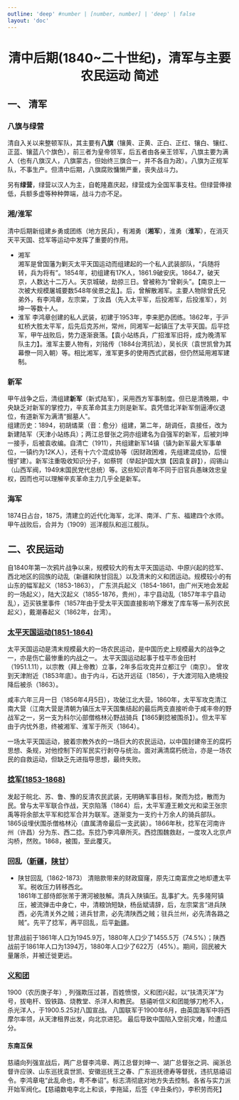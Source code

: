 ```yaml
---
outline: 'deep' #number | [number, number] | 'deep' | false
layout: 'doc'
---
```

# <center>清中后期(1840~二十世纪)，清军与主要农民运动 简述 <Badge type="tip" text="Beta 1.0"/> </center>

## 一、  清军
### 八旗与绿营
清自入关以来整顿军队，其主要有**八旗**（镶黄、正黄、正白、正红、镶白、镶红、正蓝、镶蓝八个旗色），前三者为皇帝领军，后五者由各亲王领军，八旗主要为满人（也有八旗汉人，八旗蒙古，但始终三旗合一，并不各自为政）。八旗为正规军队，不事生产。但清中后期，八旗腐败慵懒严重，丧失战斗力。

另有**绿营**，绿营以汉人为主，自乾隆嘉庆起，绿营成为全国军事支柱。但绿营俸禄低，兵额多虚等种种弊端，战斗力亦不足。

### 湘/淮军
清中后期新组建乡勇或团练（地方民兵），有湘勇（**湘军**），淮勇（**淮军**），在消灭天平天国、捻军等运动中发挥了重要的作用。
- 湘军  
  湘军是曾国藩为剿灭太平天国运动而组建起的一个私人武装部队，“兵随将转，兵为将有”。1854年，初组建有17K人，1861.9破安庆。1864.7，破天京，人数达十二万人。天京城破，劫掠三日。曾被称为“曾剃头”。【南京上一次被大规模屠城要数548年侯景之乱】。后，曾解散湘军。主要人物除曾氏兄弟外，有李鸿章，左宗棠，丁汝昌（先入太平军，后投湘军，后投淮军），刘坤一等数十人。
- 淮军
  李鸿章创建的私人武装，初建于1953年，李来肥办团练。1862年，于沪虹桥大胜太平军，后先后克苏州，常州，同湘军一起镇压了太平天国。后平捻军，甲午战败后，势力逐渐衰落。【袁小站练兵，广招淮军旧将，成为晚清军队主力】。淮军主要人物有，刘铭传（1884台湾抗法），吴长庆（袁世凯曾为其幕僚一同入朝）等。相比湘军，淮军更多的使用西式武器，但仍然延用湘军建制。


### 新军
甲午战争之后，清组建**新军**（新式陆军），采用西方军事制度。但已是清晚期，中央缺乏对新军的掌控力，辛亥革命其主力则是新军。袁凭借北洋新军倒逼溥仪退位，有道新军为满清“掘墓人”。  
组建历史：1894，初胡燏棻（音：愈分）组建，第二年，胡调任，袁接任，改为新建陆军（天津小站练兵）；两江总督张之洞亦组建名为自强军的新军，后被刘坤一接手，后被袁收编。自清亡（1911），共组建新军14镇（镇为新军最大军事单位，一镇约为12K人），还有十六个混成协等（因财政困难，先组建混成协，后慢慢扩建）。新军注重吸收知识分子，如蔡锷（举起护国大旗【因袁复辟】），阎锡山（山西军阀，1949末国民党代总统）等。这些知识青年不同于旧官兵愚昧效忠皇权，因而也可以理解辛亥革命主力几乎全是新军。


### 海军
1874日占台，1875，清建立的近代化海军，北洋、南洋、广东、福建四个水师。甲午战败后，合并为（1909）巡洋舰队和巡江舰队。

## 二、农民运动

自1840年第一次鸦片战争以来，规模较大的有太平天国运动、中原兴起的捻军、西北地区的回族的动乱（新疆和陕甘回乱）以及清末的义和团运动。规模较小的有山东的幅军起义（1853-1863）， 广东洪兵起义（1854-1861，由广州天地会发起的一场起义），陆大汉起义（1855-1876，贵州），丰宁县动乱（1857年丰宁县动乱），迈买铁里事件（1857年由于受太平天国直接影响下爆发了库车等一系列农民起义），戴潮春起义（1862年，台湾）。


### [太平天国运动(1851-1864)](https://zh.wikipedia.org/zh-cn/%E5%A4%AA%E5%B9%B3%E5%A4%A9%E5%9B%BD)
太平天国运动是清末规模最大的一场农民运动，是中国历史上规模最大的战争之一，亦是伤亡最惨重的内战之一。
太平天国运动起事于桂平市金田村（1951.1.11），以宗教（拜上帝教）立事，2年多后攻克并立都江宁（南京）。
曾攻到天津附近（1853年底）。由于内斗，石达开远征（1856），于大渡河陷入绝境投降后被杀（1863）。

咸丰六年三月一日（1856年4月5日），攻破江北大营。1860年，太平军攻克清江南大营（江南大营是清朝为镇压太平天国集结起的最后两支直接听命于咸丰帝的野战军之一，另一支为科尔沁部僧格林沁野战骑兵【1865剿捻被围杀】）。但太平军由于内忧外患，终被湘军、淮军于所灭（1864）。

一场太平天国运动，披着宗教外衣的一场巨大的农民运动，以中国封建帝王的腐朽思想、条规，对他控制下的军民实行剥夺与统治。面对满清腐朽统治，亦是一场农民的自救运动，但缺乏先进指导思想，最终失败。



### [捻军(1853-1868)]()
发起于皖北、苏、鲁、豫的反清农民武装，无明确军事目标，聚而为捻，散而为民。曾与太平军联合作战，天京陷落（1864）后，太平军遵王赖文光和梁王张宗禹等将余部太平军和捻军合并为联军。逐渐变为一支约十万余人的骑兵部队。1865设埋伏围杀僧格林沁（直属清帝最后一支武装）。1866年秋，捻军在河南许州（许昌）分为东、西二捻。东捻乃李鸿章所灭。西捻围魏救赵，一度攻入北京卢沟桥，然败。1868，被围，至此覆灭。

### 回乱（[新疆](https://zh.wikipedia.org/zh-cn/%E5%90%8C%E6%B2%BB%E6%96%B0%E7%96%86%E5%9B%9E%E4%B9%B1#%E6%B8%85%E8%BB%8D%E6%94%B6%E5%BE%A9%E6%96%B0%E7%96%86)，[陕甘](https://zh.wikipedia.org/zh-cn/%E5%90%8C%E6%B2%BB%E9%99%95%E7%94%98%E5%9B%9E%E4%B9%B1)）
- 陕甘回乱（1862-1873） 
清赔款带来的财政窟窿，原先江南富庶之地却遭太平军。税收压力转移西北。   
1861年工部侍郎张芾于渭河被肢解。清兵入陕镇压。乱事扩大。先多隆阿镇压，被流弹击中身亡，中，清粮饷短缺，杨岳斌请辞，后，左宗棠言“进兵陕西，必先清关外之贼；进兵甘肃，必先清陕西之贼；驻兵兰州，必先清各路之贼”。先平了捻军，再平回乱，后平[新疆](https://zh.wikipedia.org/zh-cn/%E5%B7%A6%E5%AE%97%E6%A3%A0%E6%94%B6%E5%A4%8D%E6%96%B0%E7%96%86)。

甘肃战前于1861年人口为1945.9万，1880年人口少了1455.5万（74.5%）；陕西战前于1861年人口为1394万，1880年人口少了622万（45%）。期间，回民被大量屠杀，并被迁徙更远。
  
### [义和团](https://zh.wikipedia.org/zh-cn/%E4%B9%89%E5%92%8C%E5%9B%A2%E8%BF%90%E5%8A%A8#%E8%83%8C%E6%99%AF%E4%B8%8E%E4%B9%89%E5%92%8C%E5%9B%A2%E7%9A%84%E5%85%B4%E8%B5%B7)  
1900（农历庚子年）, 列强欺压过甚，百姓愤恨，义和团兴起，以“扶清灭洋”为号，拔电杆、毁铁路、烧教堂、杀洋人和教民。 慈禧听信义和团能够刀枪不入，杀光洋人，于1900.5.25对八国宣战。 八国联军于1900年6月，由英国海军中将西摩尔率领，从天津租界出发，向北京进犯。 最后导致中国陷入空前灾难，险遭瓜分。 
#### 东南互保
慈禧向列强宣战后，两广总督李鸿章、两江总督刘坤一、湖广总督张之洞、闽浙总督许应骙、山东巡抚袁世凯、安徽巡抚王之春、广东巡抚德寿等督抚，违抗慈禧诏令。李鸿章电“此乱命也，粤不奉诏”。标志清彻底对地方失去控制。各省与实力派开始军阀化。【慈禧数电李北上和谈，李拖延，后签《辛丑条约》，李积劳而死】
